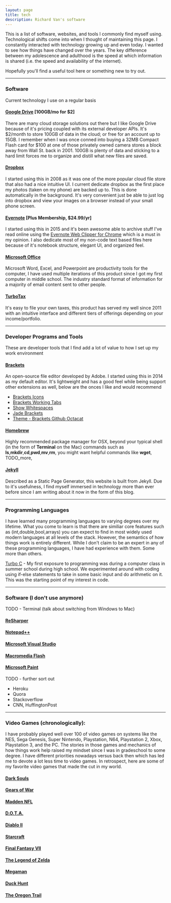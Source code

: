 ```yaml
---
layout: page
title: tech
description: Richard Van's software
---
```


This is a list of software, websites, and tools I commonly find myself using. Technological shifts come into when I thought of maintaining this page. I constantly interacted with technology growing up and even today.  I wanted to see how things have changed over the years. The key difference between my adolescence and adulthood is the speed at which information is shared (i.e. the speed and availability of the internet).

Hopefully you'll find a useful tool here or something new to try out. 

---

### Software

Current technology I use on a regular basis

#### <a name="current"></a>[Google Drive](https://www.google.com/drive/) [100GB/mo for $2]

There are many cloud storage solutions out there but I like Google Drive because of it's pricing coupled with its external developer APIs. It's $2/month to store 100GB of data in the cloud; or free for an account up to 15GB. I remember when I was once conned into buying a 32MB Compact Flash card for $100 at one of those privately owned camera stores a block away from Wall St. back in 2001. 100GB is plenty of data and sticking to a hard limit forces me to organize and distill what new files are saved.  

#### <a name="current"></a>[Dropbox](https://dropbox.com)

I started using this in 2008 as it was one of the more popular cloud file store that also had a nice intuitive UI.  I current dedicate dropbox as the first place my photos (taken on my phone) are backed up to.  This is done automatically in the background.  It's very convenient just be able to just log into dropbox and view your images on a browser instead of your small phone screen.

#### <a name="current"></a>[Evernote](https://evernote.com) [Plus Membership, $24.99/yr]

I started using this in 2015 and it's been awesome able to archive stuff I've read online using the [Evernote Web Clipper for Chrome](https://chrome.google.com/webstore/detail/evernote-web-clipper/pioclpoplcdbaefihamjohnefbikjilc?hl=en) which is a must in my opinion.  I also dedicate most of my non-code text based files here because of it's notebook structure, elegant UI, and organized feel.


#### <a name="current"></a>[Microsoft Office](https://products.office.com) 

Microsoft Word, Excel, and Powerpoint are productivity tools for the computer, I have used multiple iterations of this product since I got my first computer in middle school. The industry standard format of information for a majority of email content sent to other people.

#### <a name="current"></a>[TurboTax](https://turbotax.com/) 

It's easy to file your own taxes, this product has served my well since 2011 with an intuitive interface and different tiers of offerings depending on your income/portfolio.




---

### Developer Programs and Tools 

These are developer tools that I find add a lot of value to how I set up my work environment


#### <a name="current"></a>[Brackets](http://brackets.io/) 

An open-source file editor developed by Adobe. I started using this in 2014 as my default editor.  It's lightweight and has a good feel while being support other extensions as well, below are the onces I like and would recommend

- [Brackets Icons](https://github.com/ivogabe/Brackets-Icons)
- [Brackets Working Tabs](https://github.com/demonmhon/brackets-working-file-tabs)
- [Show Whitespaces](https://github.com/DennisKehrig/brackets-show-whitespace)
- [Jade Brackets](https://github.com/ForbesLindesay/jade-brackets)
- [Theme - Brackets Github Octacat](https://github.com/diogofilipee/brackets-github-octocat)

#### <a name="current"></a>[Homebrew](http://brew.sh/) 

Highly recommended package manager for OSX, beyond your typical shell (in the form of **Terminal** on the Mac) commands such as **ls**,**mkdir**,**cd**,**pwd**,**mv**,**rm**, you might want helpful commands like **wget**, TODO_more, 

#### <a name="current"></a>[Jekyll](https://jekyllrb.com/) 

Described as a Static Page Generator, this website is built from Jekyll.  Due to it's usefulness, I find myself immersed in technology more than ever before since I am writing about it now in the form of this blog.


---

### Programming Languages

I have learned many programming languages to varying degrees over my lifetime. What you come to learn is that there are similiar core features such as (int,double,bool,arrays) you can expect to find in most widely used modern languages at all levels of the stack.  However, the semantics of how things work is entirely different.  While I don't claim to be an expert in any of these programming languages, I have had experience with them.  Some more than others.


[Turbo C](https://en.wikipedia.org/wiki/Borland_Turbo_C) - My first exposure to programming was during a computer class in summer school during high school.  We experimented around with coding using if-else statements to take in some basic input and do arithmetic on it.  This was the starting point of my interest in code.

---

### Software (I don't use anymore)


TODO - Terminal (talk about switching from Windows to Mac)



#### <a name="past"></a>[ReSharper](https://www.jetbrains.com/resharper/)

#### <a name="past"></a>[Notepad++](https://notepad-plus-plus.org/)

#### <a name="past"></a>[Microsoft Visual Studio](https://en.wikipedia.org/wiki/Microsoft_Visual_Studio)

#### <a name="past"></a>[Macromedia Flash](https://en.wikipedia.org/wiki/Macromedia)

#### <a name="past"></a>[Microsoft Paint](https://en.wikipedia.org/wiki/Microsoft_Paint)


TODO - further sort out

- Heroku
- Quora
- Stackoverflow
- CNN, HuffingtonPost

---

### Video Games (chronologically):

I have probably played well over 100 of video games on systems like the NES, Sega Genesis, Super Nintendo, Playstation, N64, Playstation 2, Xbox, Playstation 3, and the PC. The stories in those games and mechanics of how things work help raised my mindset since I was in gradeschool to some degree.  I have different priorities nowadays versus back then which has led me to devote a lot less time to video games.  In retrospect, here are some of my favorite video games that made the cut in my world.

#### <a name="past games"></a>[Dark Souls](https://en.wikipedia.org/wiki/Dark_Souls)

#### <a name="past games"></a>[Gears of War](https://en.wikipedia.org/wiki/Gears_of_War)

#### <a name="past games"></a>[Madden NFL](https://en.wikipedia.org/wiki/Madden_NFL)

#### <a name="past games"></a>[D.O.T.A.](https://en.wikipedia.org/wiki/Defense_of_the_Ancients)

#### <a name="past games"></a>[Diablo II](https://en.wikipedia.org/wiki/Diablo_II)

#### <a name="past games"></a>[Starcraft](https://en.wikipedia.org/wiki/StarCraft)

#### <a name="past games"></a>[Final Fantasy VII](https://en.wikipedia.org/wiki/Final_Fantasy_VII)

#### <a name="past games"></a>[The Legend of Zelda](https://en.wikipedia.org/wiki/The_Legend_of_Zelda)

#### <a name="past games"></a>[Megaman](https://en.wikipedia.org/wiki/Mega_Man_(original_series))

#### <a name="past games"></a>[Duck Hunt](https://en.wikipedia.org/wiki/Duck_Hunt)

#### <a name="past games"></a>[The Oregon Trail](https://en.wikipedia.org/wiki/The_Oregon_Trail_(video_game))



